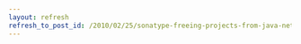 ```yaml
---
layout: refresh
refresh_to_post_id: /2010/02/25/sonatype-freeing-projects-from-java-nets-maven-repo
---
```

